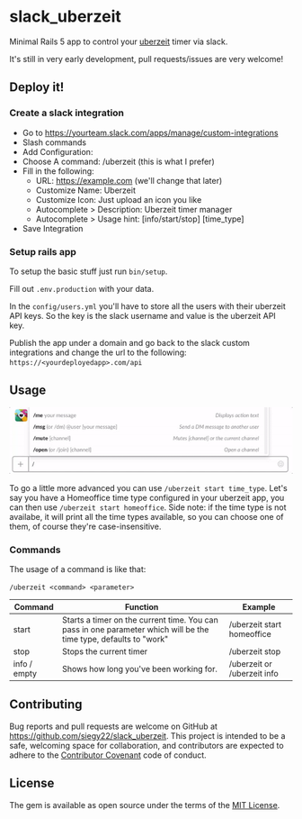# slack_uberzeit

Minimal Rails 5 app to control your
[uberzeit](https://github.com/ninech/uberzeit) timer via slack.

It's still in very early development, pull requests/issues are very welcome!

## Deploy it!

### Create a slack integration

* Go to https://yourteam.slack.com/apps/manage/custom-integrations
* Slash commands
* Add Configuration:
* Choose A command: /uberzeit (this is what I prefer)
* Fill in the following:
  * URL: https://example.com (we'll change that later)
  * Customize Name: Uberzeit
  * Customize Icon: Just upload an icon you like
  * Autocomplete > Description: Uberzeit timer manager
  * Autocomplete > Usage hint: [info/start/stop] [time_type]
* Save Integration

### Setup rails app

To setup the basic stuff just run `bin/setup`.

Fill out `.env.production` with your data.

In the `config/users.yml` you'll have to store all the users with their uberzeit
API keys. So the key is the slack username and value is the uberzeit API key.

Publish the app under a domain and go back to the slack custom integrations and
change the url to the following: `https://<yourdeployedapp>.com/api`


## Usage

![alt text](doc/basic.gif)

To go a little more advanced you can use `/uberzeit start time_type`. Let's say
you have a Homeoffice time type configured in your uberzeit app, you can then
use `/uberzeit start homeoffice`.
Side note: if the time type is not availabe, it will print all the time types
available, so you can choose one of them, of course they're case-insensitive.

### Commands

The usage of a command is like that:

`/uberzeit <command> <parameter>`

| Command       | Function      | Example  |
| ------------- | ------------- | -------- |
| start         | Starts a timer on the current time. You can pass in one parameter which will be the time type, defaults to "work" | /uberzeit start homeoffice
| stop          | Stops the current timer | /uberzeit stop |
| info / empty  | Shows how long you've been working for.  | /uberzeit or /uberzeit info

## Contributing

Bug reports and pull requests are welcome on GitHub at https://github.com/siegy22/slack_uberzeit. This project is intended to be a safe, welcoming space for collaboration, and contributors are expected to adhere to the [Contributor Covenant](contributor-covenant.org) code of conduct.


## License

The gem is available as open source under the terms of the [MIT License](http://opensource.org/licenses/MIT).
